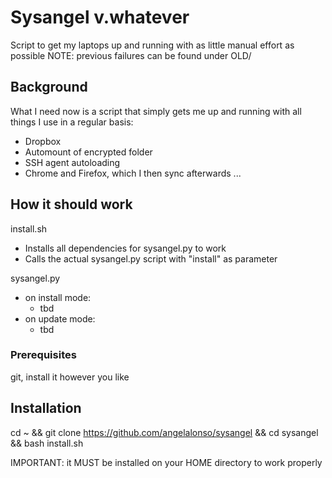 # Sysangel v.whatever

Script to get my laptops up and running with as little manual effort as possible
NOTE: previous failures can be found under OLD/

## Background

What I need now is a script that simply gets me up and running with all things I use in a regular basis:
- Dropbox
- Automount of encrypted folder
- SSH agent autoloading
- Chrome and Firefox, which I then sync afterwards
...

## How it should work

install.sh
- Installs all dependencies for sysangel.py to work
- Calls the actual sysangel.py script with "install" as parameter

sysangel.py
- on install mode:
  - tbd
- on update mode:
  - tbd

### Prerequisites

git, install it however you like


## Installation

cd ~ && git clone https://github.com/angelalonso/sysangel && cd sysangel && bash install.sh

IMPORTANT: it MUST be installed on your HOME directory to work properly
